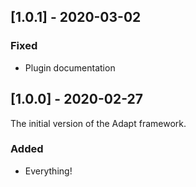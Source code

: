 ## [1.0.1] - 2020-03-02

### Fixed
- Plugin documentation

## [1.0.0] - 2020-02-27

The initial version of the Adapt framework.

### Added
- Everything!
